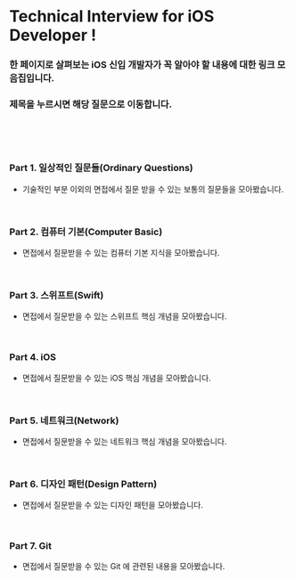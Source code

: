# Technical Interview for iOS Developer !
### 한 페이지로 살펴보는 iOS 신입 개발자가 꼭 알아야 할 내용에 대한 링크 모음집입니다.
### 제목을 누르시면 해당 질문으로 이동합니다.
<br>
<br>
<br>

### Part 1. 일상적인 질문들(Ordinary Questions)

* 기술적인 부분 이외의 면접에서 질문 받을 수 있는 보통의 질문들을 모아봤습니다. 

<br>

### Part 2. 컴퓨터 기본(Computer Basic)

* 면접에서 질문받을 수 있는 컴퓨터 기본 지식을 모아봤습니다.

<br>

### Part 3. 스위프트(Swift)

* 면접에서 질문받을 수 있는 스위프트 핵심 개념을 모아봤습니다.

<br>

### Part 4. iOS

* 면접에서 질문받을 수 있는 iOS 핵심 개념을 모아봤습니다.

<br>

### Part 5. 네트워크(Network)

* 면접에서 질문받을 수 있는 네트워크 핵심 개념을 모아봤습니다.

<br>

### Part 6. 디자인 패턴(Design Pattern)

* 면접에서 질문받을 수 있는 디자인 패턴을 모아봤습니다.

<br>

### Part 7. Git

* 면접에서 질문받을 수 있는 Git 에 관련된 내용을 모아봤습니다.

<br>
